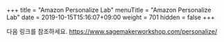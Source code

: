 +++
title = "Amazon Personalize Lab"
menuTitle = "Amazon Personalize Lab"
date = 2019-10-15T15:16:07+09:00
weight = 701
hidden = false
+++
<br>

다음 링크를 참조하세요. 
https://www.sagemakerworkshop.com/personalize/
